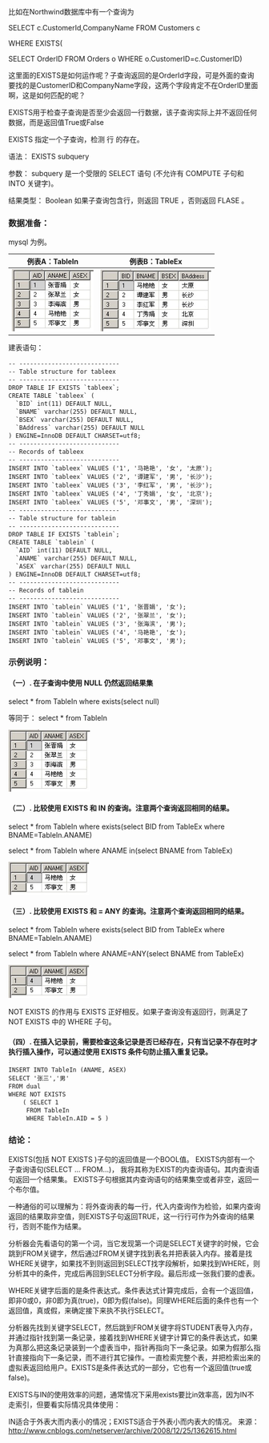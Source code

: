 比如在Northwind数据库中有一个查询为

SELECT c.CustomerId,CompanyName FROM Customers c

WHERE EXISTS(

SELECT OrderID FROM Orders o WHERE o.CustomerID=c.CustomerID) 

这里面的EXISTS是如何运作呢？子查询返回的是OrderId字段，可是外面的查询要找的是CustomerID和CompanyName字段，这两个字段肯定不在OrderID里面啊，这是如何匹配的呢？ 

EXISTS用于检查子查询是否至少会返回一行数据，该子查询实际上并不返回任何数据，而是返回值True或False

EXISTS 指定一个子查询，检测 行 的存在。

语法： EXISTS subquery

参数： subquery 是一个受限的 SELECT 语句 (不允许有 COMPUTE 子句和 INTO 关键字)。

结果类型： Boolean 如果子查询包含行，则返回 TRUE ，否则返回 FLASE 。

### 数据准备：

mysql 为例。

| 例表A：TableIn                              | 例表B：TableEx                              |
| ---------------------------------------- | ---------------------------------------- |
| ![img](image-201708311516/0.4543611789042621.png) | ![img](image-201708311516/0.7122552469803305.png) |

建表语句：

```
-- ----------------------------
-- Table structure for tableex
-- ----------------------------
DROP TABLE IF EXISTS `tableex`;
CREATE TABLE `tableex` (
  `BID` int(11) DEFAULT NULL,
  `BNAME` varchar(255) DEFAULT NULL,
  `BSEX` varchar(255) DEFAULT NULL,
  `BAddress` varchar(255) DEFAULT NULL
) ENGINE=InnoDB DEFAULT CHARSET=utf8;
-- ----------------------------
-- Records of tableex
-- ----------------------------
INSERT INTO `tableex` VALUES ('1', '马艳艳', '女', '太原');
INSERT INTO `tableex` VALUES ('2', '谭建军', '男', '长沙');
INSERT INTO `tableex` VALUES ('3', '李红军', '男', '长沙');
INSERT INTO `tableex` VALUES ('4', '丁秀娟', '女', '北京');
INSERT INTO `tableex` VALUES ('5', '邓事文', '男', '深圳');
-- ----------------------------
-- Table structure for tablein
-- ----------------------------
DROP TABLE IF EXISTS `tablein`;
CREATE TABLE `tablein` (
  `AID` int(11) DEFAULT NULL,
  `ANAME` varchar(255) DEFAULT NULL,
  `ASEX` varchar(255) DEFAULT NULL
) ENGINE=InnoDB DEFAULT CHARSET=utf8;
-- ----------------------------
-- Records of tablein
-- ----------------------------
INSERT INTO `tablein` VALUES ('1', '张晋娟', '女');
INSERT INTO `tablein` VALUES ('2', '张翠兰', '女');
INSERT INTO `tablein` VALUES ('3', '张海滨', '男');
INSERT INTO `tablein` VALUES ('4', '马艳艳', '女');
INSERT INTO `tablein` VALUES ('5', '邓事文', '男');
```

### 示例说明：

#### （一）. 在子查询中使用 NULL 仍然返回结果集

select * from TableIn where exists(select null)

等同于： select * from TableIn

![](image-201708311516/0.9580932590769204.png) 

#### （二）. 比较使用 EXISTS 和 IN 的查询。注意两个查询返回相同的结果。

select * from TableIn where exists(select BID from TableEx where BNAME=TableIn.ANAME)

select * from TableIn where ANAME in(select BNAME from TableEx)

![](image-201708311516/0.29047605189456194.png)

#### （三）. 比较使用 EXISTS 和 = ANY 的查询。注意两个查询返回相同的结果。

select * from TableIn where exists(select BID from TableEx where BNAME=TableIn.ANAME)

select * from TableIn where ANAME=ANY(select BNAME from TableEx)

![](image-201708311516/0.006116409930845501.png)

NOT EXISTS 的作用与 EXISTS 正好相反。如果子查询没有返回行，则满足了 NOT EXISTS 中的 WHERE 子句。

#### （四）. 在插入记录前，需要检查这条记录是否已经存在，只有当记录不存在时才执行插入操作，可以通过使用 EXISTS 条件句防止插入重复记录。

```
INSERT INTO TableIn (ANAME, ASEX)
SELECT '张三','男'
FROM dual
WHERE NOT EXISTS
    ( SELECT 1
     FROM TableIn
     WHERE TableIn.AID = 5 )
```

### 结论：

EXISTS(包括 NOT EXISTS )子句的返回值是一个BOOL值。 EXISTS内部有一个子查询语句(SELECT ... FROM...)， 我将其称为EXIST的内查询语句。其内查询语句返回一个结果集。 EXISTS子句根据其内查询语句的结果集空或者非空，返回一个布尔值。

一种通俗的可以理解为：将外查询表的每一行，代入内查询作为检验，如果内查询返回的结果取非空值，则EXISTS子句返回TRUE，这一行行可作为外查询的结果行，否则不能作为结果。

分析器会先看语句的第一个词，当它发现第一个词是SELECT关键字的时候，它会跳到FROM关键字，然后通过FROM关键字找到表名并把表装入内存。接着是找WHERE关键字，如果找不到则返回到SELECT找字段解析，如果找到WHERE，则分析其中的条件，完成后再回到SELECT分析字段。最后形成一张我们要的虚表。

WHERE关键字后面的是条件表达式。条件表达式计算完成后，会有一个返回值，即非0或0，非0即为真(true)，0即为假(false)。同理WHERE后面的条件也有一个返回值，真或假，来确定接下来执不执行SELECT。

分析器先找到关键字SELECT，然后跳到FROM关键字将STUDENT表导入内存，并通过指针找到第一条记录，接着找到WHERE关键字计算它的条件表达式，如果为真那么把这条记录装到一个虚表当中，指针再指向下一条记录。如果为假那么指针直接指向下一条记录，而不进行其它操作。一直检索完整个表，并把检索出来的虚拟表返回给用户。EXISTS是条件表达式的一部分，它也有一个返回值(true或false)。

EXISTS与IN的使用效率的问题，通常情况下采用exists要比in效率高，因为IN不走索引，但要看实际情况具体使用：

IN适合于外表大而内表小的情况；EXISTS适合于外表小而内表大的情况。
来源： <http://www.cnblogs.com/netserver/archive/2008/12/25/1362615.html>
